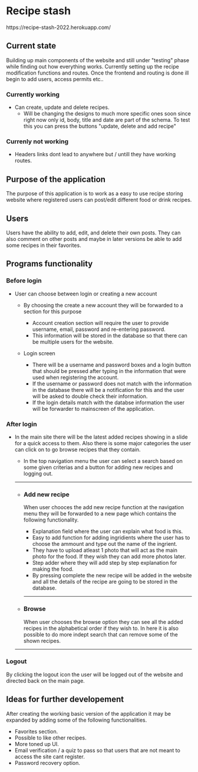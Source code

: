 <h1>Recipe stash</h1>
https://recipe-stash-2022.herokuapp.com/
<h2>Current state</h2>
Building up main components of the website and still under "testing" phase while finding out how everything works.
Currently setting up the recipe modification functions and routes. Once the frontend and routing is done ill begin to add users, access permits etc..
<h3>Currently working</h3>

- Can create, update and delete recipes.
  - Will be changing the designs to much more specific ones soon since right now only id, body, title and date are part of the schema. 
To test this you can press the buttons "update, delete and add recipe"

<h3>Currenly not working</h3>

- Headers links dont lead to anywhere but / untill they have working routes.

<h2>Purpose of the application</h2>
The purpose of this application is to work as a easy to use recipe storing website where registered users can post/edit different food or drink recipes.

<h2>Users</h2>
Users have the ability to add, edit, and delete their own posts. They can also comment on other posts and maybe in later versions be able to add some recipes in their favorites.

<h2>Programs functionality</h2>
<h3>Before login</h3>

- User can choose between login or creating a new account
  - By choosing the create a new account they will be forwarded to a section for this purpose
    - Account creation section will require the user to provide username, email, password and re-entering password.
    - This information will be stored in the database so that there can be multiple users for the website.
  
   - Login screen
      - There will be a username and password boxes and a login button that should be pressed after typing in the information that were used when registering the account.
      - If the username or password does not match with the information in the database there will be a notification for this and the user will be asked to double check their information.
      - If the login details match with the databse information the user will be forwarder to mainscreen of the application.

<h3>After login</h3>

  - In the main site there will be the latest added recipes showing in a slide for a quick access to them. Also there is some major categories the user can click on to go browse recipes that they contain.
    - In the top navigation menu the user can select a search based on some given criterias and a button for adding new recipes and logging out.
     ---
     - <h3>Add new recipe</h3>
       
       When user chooces the add new recipe function at the navigation menu they will be forwarded to a new page which contains the following functionality.
        
        - Explanation field where the user can explain what food is this.
        - Easy to add function for adding ingridients where the user has to choose the ammount and type out the name of the ingrient.
        - They have to upload atleast 1 photo that will act as the main photo for the food. If they wish they can add more photos later.
        - Step adder where they will add step by step explanation for making the food.
        - By pressing complete the new recipe will be added in the website and all the details of the recipe are going to be stored in the database.
       ---
       
      - <h3>Browse</h3>
      
        When user chooses the browse option they can see all the added recipes in the alphabetical order if they wish to. In here it is also possible to do more indept search that can remove some of the shown recipes.
      
      ---
<h3>Logout</h3> 

By clicking the logout icon the user will be logged out of the website and directed back on the main page.

<h2>Ideas for further developement</h2>

After creating the working basic version of the application it may be expanded by adding some of the following functionalities.
- Favorites section.
- Possible to like other recipes.
- More toned up UI.
- Email verification / a quiz to pass so that users that are not meant to access the site cant register.
- Password recovery option.
